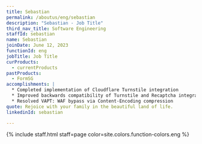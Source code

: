 ```yaml
---
title: Sebastian
permalink: /aboutus/eng/sebastian
description: "Sebastian - Job Title"
third_nav_title: Software Engineering
staffId: sebastian
name: Sebastian
joinDate: June 12, 2023
functionId: eng
jobTitle: Job Title
curProducts:
  - currentProducts
pastProducts:
  - FormSG
accomplishments: |
  * Completed implementation of Cloudflare Turnstile integration
  * Improved backwards compatibility of Turnstile and Recaptcha integration
  * Resolved VAPT: WAF bypass via Content-Encoding compression 
quote: Rejoice with your family in the beautiful land of life.
linkedinId: sebastian

---
```


{% include staff.html staff=page color=site.colors.function-colors.eng %}

